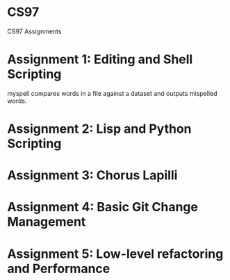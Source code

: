 # CS97
CS97 Assignments

# Assignment 1: Editing and Shell Scripting
 
myspell compares words in a file against a dataset and outputs mispelled words.

# Assignment 2: Lisp and Python Scripting



# Assignment 3: Chorus Lapilli

# Assignment 4: Basic Git Change Management

# Assignment 5: Low-level refactoring and Performance
